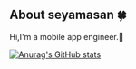 ## About seyamasan 🍀

Hi,I'm a mobile app engineer.🥭

[![Anurag's GitHub stats](https://github-readme-stats.vercel.app/api?username=seyamasan)](https://github.com/anuraghazra/github-readme-stats)

<!--
**seyamasan/seyamasan** is a ✨ _special_ ✨ repository because its `README.md` (this file) appears on your GitHub profile.

Here are some ideas to get you started:

- 🔭 I’m currently working on ...
- 🌱 I’m currently learning ...
- 👯 I’m looking to collaborate on ...
- 🤔 I’m looking for help with ...
- 💬 Ask me about ...
- 📫 How to reach me: ...
- 😄 Pronouns: ...
- ⚡ Fun fact: ...
-->
